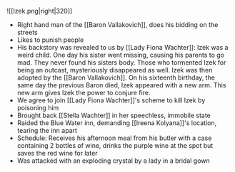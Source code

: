 ![[Izek.png|right|320]]

- Right hand man of the [[Baron Vallakovich]], does his bidding on the streets
- Likes to punish people
- His backstory was revealed to us by [[Lady Fiona Wachter]]:
	Izek was a weird child. One day his sister went missing, causing his parents to go mad. They never found his sisters body. Those who tormented Izek for being an outcast, mysteriously disappeared as well. Izek was then adopted by the [[Baron Vallakovich]]. On his sixteenth birthday, the same day the previous Baron died, Izek appeared with a new arm. This new arm gives Izek the power to conjure fire.
- We agree to join [[Lady Fiona Wachter]]'s scheme to kill Izek by poisoning him
- Brought back [[Stella Wachter]] in her speechless, immobile state
- Raided the Blue Water inn, demanding [[Ireena Kolyana]]'s location, tearing the inn apart
- Schedule: 
	Receives his afternoon meal from his butler with a case containing 2 bottles of wine, drinks the purple wine at the spot but saves the red wine for later
- Was attacked with an exploding crystal by a lady in a bridal gown